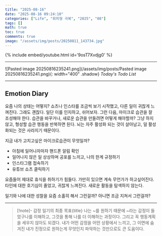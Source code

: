 ```yaml
---
title: "2025-08-16"
date: "2025-08-16 09:24:10"
categories: ["Life", "회피형 극복", "2025", "08"]
tags: []
math: true
toc: true
comments: true
image: "/assets/img/posts/20250811_143734.jpg"
---
```


{% include embed/youtube.html id='9osT7Xvdjg0' %}



---

![Pasted image 20250816235241.png](/assets/img/posts/Pasted image 20250816235241.png){: width="400" .shadow}
_Today's Todo List_

---
## Emotion Diary

요즘 나의 상태는 어떻지? 쇼츠나 인스타를 조금씩 보기 시작했고, 다른 일이 귀찮게 느껴진다. 그래도 괜찮다. 일단 이를 인지하고, 쉬어보자. 그런 다음, 마이크로 습관을 잘 조성해야 한다. 습관을 바꾸거나, 새로운 습관을 만들려면 어떻게 해야할까? 그냥 하지 않고, 형성할 습관 행동을 반복하면 된다. 뇌는 자주 활성화 되는 것이 살아남고, 덜 활성화되는 것은 사라지기 때문이다.

지금 내가 고치고싶은 마이크로습관이 무엇일까?
- 아침에 일어나자마자 핸드폰 알림 확인
- 일어나지 않은 일 상상하며 공포를 느끼고, 나의 한계 규정하기
- 인스타그램 접속하기
- 유튜브 쇼츠 클릭하기

요즘들어 제대로 휴식을 취하기가 힘들다. 가만히 있으면 계속 무언가가 하고싶어진다. 
타인에 대한 호기심이 줄었고, 귀찮게 느껴진다.
새로운 활동을 탐색하지 않는다.

일기와 나에 대한 성찰을 요즘 소홀히 해서 그런걸까? 아니면 조금 지쳐서 그런걸까?

---

> [!note]- 감정 일기의 최종 목표{title}
> 나는 ~를 원하기 때문에 ~라는 감정이 들었구나를 이해하고, 그것을 통해 나를 더 이해하는 과정이다.
> 그리고 꼭 행동계획을 세우지 않아도 되겠다. 내가 어떤 감정을 어떤 상황에서 느끼고, 그 이면에 숨겨진 내가 진정으로 원하는게 무엇인지 파악하는 것만으로도 큰 도움이다.